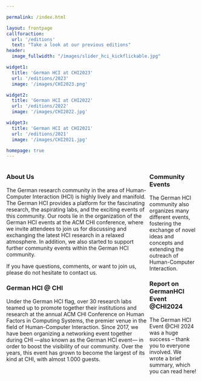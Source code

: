 ```yaml
---

permalink: /index.html

layout: frontpage
callforaction:
  url: '/editions'
  text: "Take a look at our previous editions"
header:
  image_fullwidth: "/images/slider_hci_kickflickable.jpg"

widget1:
  title: 'German HCI at CHI2023'
  url: '/editions/2023'
  image: '/images/CHI2023.png'

widget2:
  title: 'German HCI at CHI2022'
  url: '/editions/2022'
  image: '/images/CHI2022.jpg'

widget3:
  title: 'German HCI at CHI2021'
  url: '/editions/2021'
  image: '/images/CHI2021.jpg'

homepage: true
---
```

<div style="display: flex; justifycontent:space between;">
<div>
<h3 class="head-text"> About Us</h3>
The German research community in the area of Human-Computer Interaction (HCI) is highly lively and manifold. The German HCI provides a platform for the fascinating research, the aspirating labs, and the exciting events of this community. Our roots lie in the organization of the German HCI events at the ACM CHI conference, where we invite attendees to join us for discussing and exchanging the latest HCI research in a relaxed atmosphere. In addition, we also started to support further community events within the German HCI community.

If you have questions, comments, or want to join us, please do not hesitate to contact us.



<h3 class="head-text">German HCI @ CHI</h3>
Under the German HCI flag, over 30 research labs teamed up to promote together their institutions and research at the annual ACM CHI Conference on Human Factors in Computing Systems, the premier venue in the field of Human-Computer Interaction. Since 2017, we have been organizing a networking event together during CHI —also known as the German HCI event— in order to boost the visibility of our community. Over the years, this event has grown to become the largest of its kind at CHI, with almost 1.000 guests.
</div>
<div>
<h3 class="head-text">Community Events</h3>
The German HCI community also organizes many different events, fostering the exchange of novel ideas and concepts and extending the outreach of Human-Computer Interaction.

<h3 class="head-text">Report on GermanHCI Event @CHI2024</h3>
The German HCI Event @CHI 2024 was a huge success – thank you to everyone involved. We wrote a brief summary, which you can read here!
</div>
</div>